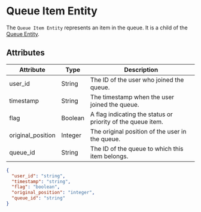 # Queue Item Entity

The `Queue Item Entity` represents an item in the queue. It is a child of the [Queue Entity](queue-entity.md).

## Attributes

| Attribute        | Type    | Description                                      |
|------------------|---------|--------------------------------------------------|
| user_id          | String  | The ID of the user who joined the queue.         |
| timestamp        | String  | The timestamp when the user joined the queue.    |
| flag             | Boolean | A flag indicating the status or priority of the queue item. |
| original_position| Integer | The original position of the user in the queue.  |
| queue_id         | String  | The ID of the queue to which this item belongs.  |

```json
{
  "user_id": "string",
  "timestamp": "string",
  "flag": "boolean",
  "original_position": "integer",
  "queue_id": "string"
}
```
